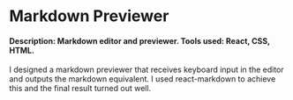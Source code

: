 # Markdown Previewer

#### Description: Markdown editor and previewer. Tools used: React, CSS, HTML.

I designed a markdown previewer that receives keyboard input in the editor and outputs the markdown equivalent. I used react-markdown to achieve this and the final result turned out well.
